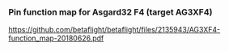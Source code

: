 ### Pin function map for Asgard32 F4 (target AG3XF4)
https://github.com/betaflight/betaflight/files/2135943/AG3XF4-function_map-20180626.pdf